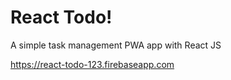 # React Todo!

A simple task management PWA app with React JS

https://react-todo-123.firebaseapp.com

